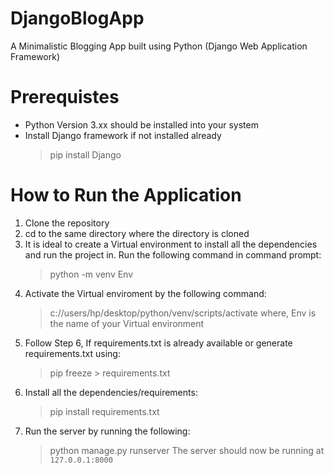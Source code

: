 # DjangoBlogApp
A Minimalistic Blogging App built using Python (Django Web Application Framework)

# Prerequistes
- Python Version 3.xx should be installed into your system
- Install Django framework if not installed already
    > pip install Django

# How to Run the Application
1. Clone the repository
2. cd to the same directory where the directory is cloned
3. It is ideal to create a Virtual environment to install all the dependencies and run the project in. Run the following command in command prompt:
    > python -m venv Env
4. Activate the Virtual enviroment by the following command:
    > c://users/hp/desktop/python/venv/scripts/activate
where, Env is the name of your Virtual environment
5. Follow Step 6, If requirements.txt is already available or generate requirements.txt using:
    > pip freeze > requirements.txt
6. Install all the dependencies/requirements:
    > pip install requirements.txt
7. Run the server by running the following:
    > python manage.py runserver
The server should now be running at `127.0.0.1:8000`